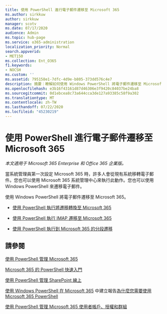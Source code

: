 ```yaml
---
title: 使用 PowerShell 進行電子郵件遷移至 Microsoft 365
ms.author: sirkkuw
author: sirkkuw
manager: scotv
ms.date: 07/17/2020
audience: Admin
ms.topic: hub-page
ms.service: o365-administration
localization_priority: Normal
search.appverid:
- MET150
ms.collection: Ent_O365
f1.keywords:
- NOCSH
ms.custom: ''
ms.assetid: 795158e1-7dfc-4d9e-b805-373dd576c4e7
description: 摘要：瞭解如何使用 Windows PowerShell 將電子郵件遷移至 Microsoft 365。
ms.openlocfilehash: e3b16f43161d87d46306e3f9420c84037be24ba8
ms.sourcegitcommit: 0d1ebcea8c73a644cca3de127a93385c58f9a302
ms.translationtype: MT
ms.contentlocale: zh-TW
ms.lasthandoff: 07/22/2020
ms.locfileid: "45230219"
---
```

# <a name="use-powershell-for-email-migration-to-microsoft-365"></a>使用 PowerShell 進行電子郵件遷移至 Microsoft 365

*本文適用于 Microsoft 365 Enterprise 和 Office 365 企業版。*

當系統管理員第一次設定 Microsoft 365 時，許多人會從現有系統移轉電子郵件。您也可以使用 Microsoft 365 系統管理中心來執行此動作。您也可以使用 Windows PowerShell 來遷移電子郵件。
  
使用 Windows PowerShell 將電子郵件遷移至 Microsoft 365。 
  
- [使用 PowerShell 執行將遷移轉換至 Microsoft 365](use-powershell-to-perform-a-cutover-migration-to-office-365.md)
    
- [使用 PowerShell 執行 IMAP 遷移至 Microsoft 365](use-powershell-to-perform-an-imap-migration-to-office-365.md)
    
- [使用 PowerShell 執行到 Microsoft 365 的分段遷移](use-powershell-to-perform-a-staged-migration-to-office-365.md)
    
## <a name="see-also"></a>請參閱

[使用 PowerShell 管理 Microsoft 365](manage-office-365-with-office-365-powershell.md)
  
[Microsoft 365 的 PowerShell 快速入門](getting-started-with-office-365-powershell.md)
  
[使用 PowerShell 管理 SharePoint 線上](manage-sharepoint-online-with-office-365-powershell.md)
  
[使用 Windows PowerShell 在 Microsoft 365](use-windows-powershell-to-create-reports-in-office-365.md) 
 中建立報告[為什麼您需要使用 Microsoft 365 PowerShell](why-you-need-to-use-office-365-powershell.md)
  
[使用 PowerShell 管理 Microsoft 365 使用者帳戶、授權和群組](manage-user-accounts-and-licenses-with-office-365-powershell.md)

